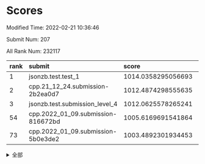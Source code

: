 # Scores

Modified Time: 2022-02-21 10:36:46

Submit Num: 207

All Rank Num: 232117

| rank |               submit               |       score        |       sigma        | pk_num |
| :--- | :--------------------------------- | :----------------- | :----------------- | :----- |
| 1    | jsonzb.test.test_1                 | 1014.0358295056693 | 0.8250353105075814 | 4485   |
| 2    | cpp.21_12_24.submission-2b2ea0d7   | 1012.4874298555635 | 0.8084929623733074 | 4484   |
| 3    | jsonzb.test.submission_level_4     | 1012.0625578265241 | 0.7989902433211319 | 4486   |
| 54   | cpp.2022_01_09.submission-816672bd | 1005.6169691541864 | 0.7167289410481696 | 4478   |
| 73   | cpp.2022_01_09.submission-5b0e3de2 | 1003.4892301934453 | 0.7088471007213778 | 4485   |


<details>
<summary>全部</summary>

| rank |                 submit                 |       score        |       sigma        | pk_num |
| :--- | :------------------------------------- | :----------------- | :----------------- | :----- |
| 1    | jsonzb.test.test_1                     | 1014.0358295056693 | 0.8250353105075814 | 4485   |
| 2    | cpp.21_12_24.submission-2b2ea0d7       | 1012.4874298555635 | 0.8084929623733074 | 4484   |
| 3    | jsonzb.test.submission_level_4         | 1012.0625578265241 | 0.7989902433211319 | 4486   |
| 4    | gobigger.level_3.submission_level_3_11 | 1011.937189120162  | 0.7750746244207487 | 4484   |
| 5    | gobigger.level_3.submission_level_3_48 | 1011.5828159453952 | 0.7736933277536105 | 4486   |
| 6    | gobigger.level_3.submission_level_3_31 | 1011.4263264497176 | 0.7976917938716709 | 4479   |
| 7    | gobigger.level_3.submission_level_3_29 | 1011.3579730028963 | 0.8097762406184015 | 4484   |
| 8    | gobigger.level_3.submission_level_3_37 | 1010.9379974115442 | 0.7430182017723536 | 4487   |
| 9    | gobigger.level_3.submission_level_3_42 | 1010.8942675800116 | 0.7799969281080456 | 4483   |
| 10   | gobigger.level_3.submission_level_3_4  | 1010.8758906620925 | 0.7689865919574607 | 4483   |
| 11   | gobigger.level_3.submission_level_3_12 | 1010.7541598441256 | 0.7537390970527834 | 4481   |
| 12   | gobigger.level_3.submission_level_3_40 | 1010.6868841968247 | 0.7522962712089727 | 4484   |
| 13   | gobigger.level_3.submission_level_3_33 | 1010.6251735158022 | 0.7666917534869133 | 4490   |
| 14   | gobigger.level_3.submission_level_3_8  | 1010.4679403234111 | 0.742195203522134  | 4486   |
| 15   | gobigger.level_3.submission_level_3_35 | 1010.4470940792345 | 0.7717810612259774 | 4486   |
| 16   | gobigger.level_3.submission_level_3_1  | 1010.3989462301753 | 0.7686660754561021 | 4488   |
| 17   | gobigger.level_3.submission_level_3_47 | 1010.3556109741073 | 0.7704231632191468 | 4482   |
| 18   | gobigger.level_3.submission_level_3_19 | 1010.264698202944  | 0.774315810714944  | 4486   |
| 19   | gobigger.level_3.submission_level_3_26 | 1010.2239747159542 | 0.7597295924834043 | 4488   |
| 20   | gobigger.level_3.submission_level_3_14 | 1010.2022255565012 | 0.8012313390947184 | 4487   |
| 21   | gobigger.level_3.submission_level_3_0  | 1010.1604413765324 | 0.7743257226679918 | 4483   |
| 22   | gobigger.level_3.submission_level_3_16 | 1010.0679738923892 | 0.7594269531680967 | 4482   |
| 23   | gobigger.level_3.submission_level_3_41 | 1009.9706417629554 | 0.7647253381795834 | 4485   |
| 24   | gobigger.level_3.submission_level_3_2  | 1009.9702781266649 | 0.7780954400871387 | 4484   |
| 25   | gobigger.level_3.submission_level_3_46 | 1009.9487217943304 | 0.7547545991095055 | 4486   |
| 26   | gobigger.level_3.submission_level_3_9  | 1009.9138572867263 | 0.7421243697328721 | 4488   |
| 27   | gobigger.level_3.submission_level_3_20 | 1009.875296722793  | 0.7412467337250049 | 4481   |
| 28   | gobigger.level_3.submission_level_3_44 | 1009.8470846142174 | 0.758822281546952  | 4486   |
| 29   | gobigger.level_3.submission_level_3_24 | 1009.7917505797585 | 0.7723456782407109 | 4487   |
| 30   | gobigger.level_3.submission_level_3_45 | 1009.7305573070807 | 0.7505166078830907 | 4486   |
| 31   | gobigger.level_3.submission_level_3_17 | 1009.7198820461751 | 0.7776425094288418 | 4489   |
| 32   | gobigger.level_3.submission_level_3_38 | 1009.6780667275013 | 0.7600245651432063 | 4490   |
| 33   | gobigger.level_3.submission_level_3_49 | 1009.6607602331125 | 0.7551699396485158 | 4488   |
| 34   | gobigger.level_3.submission_level_3_10 | 1009.6272570990807 | 0.7515660430722827 | 4485   |
| 35   | gobigger.level_3.submission_level_3_3  | 1009.5438116685413 | 0.7258366438208078 | 4481   |
| 36   | gobigger.level_3.submission_level_3_36 | 1009.5288273842465 | 0.7418693555815604 | 4485   |
| 37   | gobigger.level_3.submission_level_3_32 | 1009.5066041145925 | 0.7674789027392829 | 4490   |
| 38   | gobigger.level_3.submission_level_3_28 | 1009.4970575731934 | 0.7810066580817504 | 4487   |
| 39   | gobigger.level_3.submission_level_3_21 | 1009.4719757725783 | 0.7522701158233567 | 4486   |
| 40   | gobigger.level_3.submission_level_3_39 | 1009.4627784509148 | 0.7548452561415057 | 4488   |
| 41   | gobigger.level_3.submission_level_3_5  | 1009.4436252028084 | 0.7605729478151223 | 4487   |
| 42   | gobigger.level_3.submission_level_3_30 | 1009.4171933049632 | 0.7455596480378711 | 4483   |
| 43   | gobigger.level_3.submission_level_3_22 | 1009.3701184004443 | 0.7508127589006398 | 4483   |
| 44   | gobigger.level_3.submission_level_3_25 | 1009.3560000702474 | 0.7315691533013525 | 4486   |
| 45   | gobigger.level_3.submission_level_3_23 | 1009.3323697505688 | 0.7624204354770001 | 4482   |
| 46   | gobigger.level_3.submission_level_3_7  | 1009.2901910300751 | 0.7582163122172828 | 4489   |
| 47   | gobigger.level_3.submission_level_3_6  | 1009.1737261205732 | 0.7497103859878227 | 4484   |
| 48   | gobigger.level_3.submission_level_3_43 | 1009.1624876506647 | 0.7675103565264504 | 4486   |
| 49   | gobigger.level_3.submission_level_3_34 | 1009.0093529228353 | 0.7445054841974568 | 4484   |
| 50   | gobigger.level_3.submission_level_3_27 | 1008.9257424501351 | 0.7351222146892133 | 4484   |
| 51   | gobigger.level_3.submission_level_3_18 | 1008.8304194286594 | 0.7399403522225727 | 4486   |
| 52   | gobigger.level_3.submission_level_3_13 | 1008.5095134702435 | 0.7464642445945417 | 4484   |
| 53   | gobigger.level_3.submission_level_3_15 | 1008.2760445632792 | 0.7500412965071596 | 4481   |
| 54   | cpp.2022_01_09.submission-816672bd     | 1005.6169691541864 | 0.7167289410481696 | 4478   |
| 55   | gobigger.level_1.submission_level_1_4  | 1005.3563246509058 | 0.7284237475249602 | 4488   |
| 56   | gobigger.level_1.submission_level_1_32 | 1005.2334889299359 | 0.7223315838081151 | 4481   |
| 57   | gobigger.level_1.submission_level_1_45 | 1005.0193721616592 | 0.7241080016073919 | 4483   |
| 58   | gobigger.level_1.submission_level_1_35 | 1004.6833770461595 | 0.7081002074867631 | 4479   |
| 59   | gobigger.level_1.submission_level_1_13 | 1004.5153742765559 | 0.7275064124316083 | 4487   |
| 60   | gobigger.level_1.submission_level_1_3  | 1004.2872978336443 | 0.7232964598457117 | 4488   |
| 61   | gobigger.level_1.submission_level_1_44 | 1004.1752541831821 | 0.7121222217660556 | 4482   |
| 62   | gobigger.level_1.submission_level_1_26 | 1004.0777541273292 | 0.7104237357253325 | 4484   |
| 63   | gobigger.level_1.submission_level_1_8  | 1003.9654730602094 | 0.721727584374814  | 4485   |
| 64   | gobigger.level_1.submission_level_1_0  | 1003.9540073974371 | 0.7188045883646383 | 4486   |
| 65   | gobigger.level_1.submission_level_1_18 | 1003.9387879742407 | 0.7325293762529669 | 4486   |
| 66   | gobigger.level_1.submission_level_1_1  | 1003.8485328149562 | 0.7234658641708597 | 4489   |
| 67   | gobigger.level_1.submission_level_1_23 | 1003.8411732228532 | 0.7116283746341219 | 4488   |
| 68   | gobigger.level_1.submission_level_1_2  | 1003.8016049475423 | 0.7189915486513552 | 4487   |
| 69   | gobigger.level_1.submission_level_1_47 | 1003.7708800147996 | 0.7131898775494316 | 4481   |
| 70   | gobigger.level_1.submission_level_1_10 | 1003.7527199294935 | 0.7269450001465568 | 4483   |
| 71   | gobigger.level_1.submission_level_1_15 | 1003.6964040589796 | 0.7184720441492857 | 4489   |
| 72   | gobigger.level_1.submission_level_1_41 | 1003.5938865915441 | 0.7154665230382268 | 4485   |
| 73   | cpp.2022_01_09.submission-5b0e3de2     | 1003.4892301934453 | 0.7088471007213778 | 4485   |
| 74   | gobigger.level_1.submission_level_1_30 | 1003.4835538726393 | 0.7123017993231598 | 4479   |
| 75   | gobigger.level_1.submission_level_1_38 | 1003.4448313408608 | 0.7180976117374007 | 4482   |
| 76   | gobigger.level_1.submission_level_1_17 | 1003.379158471568  | 0.7081182787860254 | 4486   |
| 77   | gobigger.level_1.submission_level_1_6  | 1003.3765493664675 | 0.7164889095104185 | 4487   |
| 78   | gobigger.level_1.submission_level_1_19 | 1003.3452468142117 | 0.7135435579038645 | 4489   |
| 79   | gobigger.level_1.submission_level_1_46 | 1003.3273395402385 | 0.7151061507304296 | 4484   |
| 80   | gobigger.level_1.submission_level_1_36 | 1003.2894072916241 | 0.7183497906189529 | 4490   |
| 81   | gobigger.level_1.submission_level_1_49 | 1003.2414645224222 | 0.7131573649455017 | 4487   |
| 82   | gobigger.level_1.submission_level_1_40 | 1003.1888634062631 | 0.7112249311096763 | 4486   |
| 83   | gobigger.level_1.submission_level_1_14 | 1003.1578213281053 | 0.7253043778720499 | 4488   |
| 84   | gobigger.level_1.submission_level_1_27 | 1003.1412737769906 | 0.7220142690337402 | 4484   |
| 85   | gobigger.level_1.submission_level_1_34 | 1003.1281897918008 | 0.7062979014140471 | 4484   |
| 86   | gobigger.level_1.submission_level_1_29 | 1003.0809849879932 | 0.7221951304918115 | 4486   |
| 87   | gobigger.level_1.submission_level_1_16 | 1003.002334125144  | 0.7167955728713222 | 4484   |
| 88   | gobigger.level_1.submission_level_1_5  | 1002.9710749634897 | 0.7128415797281579 | 4484   |
| 89   | gobigger.level_1.submission_level_1_43 | 1002.96407780081   | 0.7054496547890126 | 4488   |
| 90   | gobigger.level_1.submission_level_1_24 | 1002.9423406023341 | 0.7061366673817955 | 4487   |
| 91   | gobigger.level_1.submission_level_1_25 | 1002.940937907     | 0.726790055681125  | 4487   |
| 92   | gobigger.level_1.submission_level_1_37 | 1002.9337869399698 | 0.7236448077337762 | 4486   |
| 93   | gobigger.level_1.submission_level_1_33 | 1002.9040863404924 | 0.7156645943367962 | 4488   |
| 94   | gobigger.level_1.submission_level_1_9  | 1002.7957972956353 | 0.7166359952199881 | 4480   |
| 95   | gobigger.level_1.submission_level_1_22 | 1002.7931201183952 | 0.7163924872653954 | 4489   |
| 96   | gobigger.level_1.submission_level_1_28 | 1002.7692576352366 | 0.7356966694931983 | 4486   |
| 97   | gobigger.level_1.submission_level_1_12 | 1002.6684404387552 | 0.7130578302393842 | 4484   |
| 98   | gobigger.level_1.submission_level_1_42 | 1002.6446587637115 | 0.7084456288862682 | 4485   |
| 99   | gobigger.level_1.submission_level_1_31 | 1002.5180840337503 | 0.7122665612990841 | 4483   |
| 100  | gobigger.level_1.submission_level_1_11 | 1002.476468301497  | 0.7156496015059223 | 4488   |
| 101  | gobigger.level_1.submission_level_1_20 | 1002.4263287867763 | 0.7124829076012091 | 4480   |
| 102  | gobigger.level_1.submission_level_1_48 | 1002.066959514403  | 0.7103292993235609 | 4480   |
| 103  | gobigger.level_1.submission_level_1_39 | 1001.8927174130827 | 0.7111284779543229 | 4491   |
| 104  | gobigger.level_1.submission_level_1_21 | 1001.8380992244868 | 0.7065858883301355 | 4490   |
| 105  | gobigger.level_1.submission_level_1_7  | 1000.8772827397665 | 0.7196366287779908 | 4483   |
| 106  | gobigger.random.submission_random_32   | 997.5365003047887  | 0.71004544451991   | 4485   |
| 107  | gobigger.random.submission_random_23   | 997.1314178854518  | 0.7074414067779589 | 4478   |
| 108  | gobigger.random.submission_random_30   | 996.9431458123944  | 0.7094363933949102 | 4483   |
| 109  | gobigger.random.submission_random_12   | 996.9134141185408  | 0.6983878289827206 | 4485   |
| 110  | gobigger.random.submission_random_18   | 996.8657145866973  | 0.7034335679393358 | 4488   |
| 111  | gobigger.random.submission_random_5    | 996.7624304196695  | 0.718996577313289  | 4485   |
| 112  | gobigger.random.submission_random_13   | 996.7587726282574  | 0.7028825578033576 | 4482   |
| 113  | gobigger.random.submission_random_42   | 996.625385031357   | 0.7036451685552118 | 4487   |
| 114  | gobigger.random.submission_random_47   | 996.5727852541756  | 0.711040527546931  | 4490   |
| 115  | gobigger.random.submission_random_43   | 996.5610681566003  | 0.7124749896470193 | 4485   |
| 116  | gobigger.random.submission_random_1    | 996.4631671351486  | 0.702641470195907  | 4478   |
| 117  | gobigger.random.submission_random_36   | 996.4555308879841  | 0.7004513645250454 | 4488   |
| 118  | gobigger.random.submission_random_41   | 996.4553044782664  | 0.7085409206270022 | 4485   |
| 119  | gobigger.random.submission_random_19   | 996.4462941086666  | 0.70666979675199   | 4484   |
| 120  | gobigger.random.submission_random_26   | 996.4019216155375  | 0.6992966167630346 | 4490   |
| 121  | gobigger.random.submission_random_10   | 996.3795509410307  | 0.719051016675002  | 4479   |
| 122  | gobigger.random.submission_random_7    | 996.3691674344161  | 0.698060154137638  | 4487   |
| 123  | gobigger.random.submission_random_17   | 996.3096219236404  | 0.7054813871939558 | 4484   |
| 124  | gobigger.random.submission_random_15   | 996.2722083724483  | 0.69668554089185   | 4487   |
| 125  | gobigger.random.submission_random_25   | 996.2214099884122  | 0.7124691092735964 | 4487   |
| 126  | gobigger.random.submission_random_27   | 996.2113971432962  | 0.7146896139904838 | 4485   |
| 127  | gobigger.random.submission_random_38   | 996.1682776065787  | 0.7110179710216341 | 4484   |
| 128  | gobigger.random.submission_random_48   | 996.1524431693822  | 0.6984089909500962 | 4484   |
| 129  | gobigger.random.submission_random_24   | 996.0640882137401  | 0.7062480526724828 | 4484   |
| 130  | gobigger.random.submission_random_45   | 996.0633511864021  | 0.7087942533505608 | 4481   |
| 131  | gobigger.random.submission_random_35   | 995.9671041977201  | 0.7058467589766166 | 4484   |
| 132  | gobigger.random.submission_random_0    | 995.9457855096817  | 0.7180850498494296 | 4485   |
| 133  | gobigger.random.submission_random_21   | 995.9133394855775  | 0.7095414699458614 | 4483   |
| 134  | gobigger.random.submission_random_44   | 995.8951319278044  | 0.7137976788604212 | 4491   |
| 135  | gobigger.random.submission_random_16   | 995.8255397828821  | 0.7173556075706088 | 4490   |
| 136  | gobigger.random.submission_random_33   | 995.808410369315   | 0.7191898452571636 | 4488   |
| 137  | gobigger.random.submission_random_28   | 995.7871010215241  | 0.7123934107660547 | 4488   |
| 138  | gobigger.random.submission_random_46   | 995.707852898266   | 0.7186706880133138 | 4487   |
| 139  | gobigger.random.submission_random_11   | 995.5506069279951  | 0.7074170844531072 | 4492   |
| 140  | gobigger.random.submission_random_29   | 995.4450122505094  | 0.7163404987967085 | 4484   |
| 141  | gobigger.random.submission_random_2    | 995.3710232124233  | 0.7165285861708274 | 4487   |
| 142  | gobigger.random.submission_random_3    | 995.3491044312377  | 0.7185749274082296 | 4482   |
| 143  | gobigger.random.submission_random_22   | 995.3143931082594  | 0.7184210007535062 | 4489   |
| 144  | gobigger.random.submission_random_49   | 995.2858212756477  | 0.7040800725226768 | 4487   |
| 145  | gobigger.random.submission_random_4    | 995.2496977165525  | 0.7251806320665218 | 4486   |
| 146  | gobigger.random.submission_random_31   | 995.2177940440548  | 0.7119528205955392 | 4487   |
| 147  | gobigger.random.submission_random_9    | 995.2169343763659  | 0.7338865756200316 | 4487   |
| 148  | gobigger.random.submission_random_14   | 995.175902662648   | 0.7132713526109307 | 4489   |
| 149  | gobigger.random.submission_random_20   | 995.1124151564078  | 0.7179152217582827 | 4484   |
| 150  | gobigger.random.submission_random_39   | 994.9680801902573  | 0.7223567433626163 | 4482   |
| 151  | gobigger.random.submission_random_40   | 994.9183149411447  | 0.7087710676435882 | 4487   |
| 152  | gobigger.random.submission_random_34   | 994.9160563913391  | 0.7127025602784995 | 4484   |
| 153  | gobigger.random.submission_random_8    | 994.7627395450082  | 0.7118043469538446 | 4484   |
| 154  | gobigger.random.submission_random_6    | 994.3595567272254  | 0.7372934489507625 | 4482   |
| 155  | gobigger.random.submission_random_37   | 994.3223591889633  | 0.7278691257486524 | 4481   |
| 156  | gobigger.level_2.submission_level_2_44 | 993.9030852579164  | 0.7347985112536611 | 4486   |
| 157  | gobigger.level_2.submission_level_2_49 | 993.8294732973674  | 0.7204562374201449 | 4486   |
| 158  | gobigger.level_2.submission_level_2_40 | 993.6070920069793  | 0.7275461327438276 | 4490   |
| 159  | gobigger.level_2.submission_level_2_17 | 993.5391392825368  | 0.7223607938834556 | 4490   |
| 160  | gobigger.level_2.submission_level_2_3  | 993.3898677629834  | 0.7341956673139652 | 4484   |
| 161  | gobigger.level_2.submission_level_2_31 | 993.3185996056453  | 0.7303559818350225 | 4488   |
| 162  | gobigger.level_2.submission_level_2_22 | 993.2760550265008  | 0.739192498099086  | 4489   |
| 163  | gobigger.level_2.submission_level_2_42 | 993.1268325266975  | 0.7371169934227644 | 4489   |
| 164  | gobigger.level_2.submission_level_2_18 | 993.047792209303   | 0.7234159929246873 | 4487   |
| 165  | gobigger.level_2.submission_level_2_10 | 992.9935318794566  | 0.7342071245849521 | 4481   |
| 166  | gobigger.level_2.submission_level_2_47 | 992.9365017662436  | 0.7364832189358084 | 4481   |
| 167  | gobigger.level_2.submission_level_2_45 | 992.8068217791773  | 0.7530969766528796 | 4480   |
| 168  | gobigger.level_2.submission_level_2_36 | 992.6768248234122  | 0.7397019049684868 | 4484   |
| 169  | gobigger.level_2.submission_level_2_0  | 992.6666957066186  | 0.7377366755231948 | 4485   |
| 170  | gobigger.level_2.submission_level_2_19 | 992.6584746174552  | 0.7490231790827968 | 4488   |
| 171  | gobigger.level_2.submission_level_2_16 | 992.5787856796259  | 0.7371270302356572 | 4488   |
| 172  | gobigger.level_2.submission_level_2_37 | 992.5218787980916  | 0.7402024028940702 | 4484   |
| 173  | gobigger.level_2.submission_level_2_6  | 992.4905616534747  | 0.7544240731034314 | 4486   |
| 174  | gobigger.level_2.submission_level_2_26 | 992.480323990042   | 0.742925223183139  | 4486   |
| 175  | gobigger.level_2.submission_level_2_29 | 992.4123683845444  | 0.7178611186774739 | 4486   |
| 176  | gobigger.level_2.submission_level_2_38 | 992.3372391024919  | 0.7419377890902872 | 4487   |
| 177  | gobigger.level_2.submission_level_2_13 | 992.3161118599412  | 0.7300274736230347 | 4481   |
| 178  | gobigger.level_2.submission_level_2_7  | 992.2964411885046  | 0.7430961849718977 | 4490   |
| 179  | gobigger.level_2.submission_level_2_12 | 992.2243339952706  | 0.7377213587479482 | 4486   |
| 180  | gobigger.level_2.submission_level_2_30 | 992.1974951699846  | 0.7309370411705364 | 4483   |
| 181  | gobigger.level_2.submission_level_2_1  | 992.0387480600452  | 0.7279883961295359 | 4487   |
| 182  | gobigger.level_2.submission_level_2_15 | 992.0082981566468  | 0.7227893446062312 | 4491   |
| 183  | gobigger.level_2.submission_level_2_5  | 991.9384786000971  | 0.738439322103003  | 4490   |
| 184  | gobigger.level_2.submission_level_2_21 | 991.9218334505765  | 0.7432706664041235 | 4485   |
| 185  | gobigger.level_2.submission_level_2_23 | 991.9207173815498  | 0.7405053155731716 | 4487   |
| 186  | gobigger.level_2.submission_level_2_41 | 991.8410659117587  | 0.7503692800758515 | 4482   |
| 187  | gobigger.level_2.submission_level_2_11 | 991.7753657388055  | 0.75530259370131   | 4480   |
| 188  | gobigger.level_2.submission_level_2_46 | 991.7323084824952  | 0.7567404938578963 | 4484   |
| 189  | gobigger.level_2.submission_level_2_9  | 991.6098675795758  | 0.765702408758416  | 4488   |
| 190  | gobigger.level_2.submission_level_2_28 | 991.5368548459901  | 0.7464609339624272 | 4482   |
| 191  | gobigger.level_2.submission_level_2_34 | 991.500491271162   | 0.7533865247238288 | 4491   |
| 192  | gobigger.level_2.submission_level_2_39 | 991.4729752395053  | 0.7429036575739706 | 4482   |
| 193  | gobigger.level_2.submission_level_2_2  | 991.4710768376968  | 0.7472485844656087 | 4485   |
| 194  | gobigger.level_2.submission_level_2_8  | 991.4244032392005  | 0.7549324708476959 | 4487   |
| 195  | gobigger.level_2.submission_level_2_25 | 991.3330410339254  | 0.7509421651731102 | 4487   |
| 196  | gobigger.level_2.submission_level_2_20 | 991.2921317950218  | 0.7718962365106736 | 4482   |
| 197  | gobigger.level_2.submission_level_2_35 | 991.189679105294   | 0.7388386170879488 | 4487   |
| 198  | gobigger.level_2.submission_level_2_4  | 991.0132187525145  | 0.7505298475840534 | 4485   |
| 199  | gobigger.level_2.submission_level_2_48 | 990.9327876000098  | 0.7631356591678784 | 4491   |
| 200  | gobigger.level_2.submission_level_2_14 | 990.905407054443   | 0.7603697804662789 | 4481   |
| 201  | gobigger.level_2.submission_level_2_32 | 990.8706650811683  | 0.7613883140151364 | 4484   |
| 202  | gobigger.level_2.submission_level_2_27 | 990.14764126885    | 0.7892841037700011 | 4491   |
| 203  | gobigger.level_2.submission_level_2_33 | 990.0358549221548  | 0.7597988136291464 | 4485   |
| 204  | gobigger.level_2.submission_level_2_43 | 990.0336212893754  | 0.7630861061038874 | 4487   |
| 205  | gobigger.level_2.submission_level_2_24 | 989.8890712836743  | 0.7999119293949121 | 4484   |
| 206  | gobigger.none.submission_none_0        | 980.3405075587426  | 1.2222911209944394 | 4486   |
| 207  | gobigger.none.submission_none_1        | 977.5874606650148  | 1.3255018112820072 | 4486   |

</details>